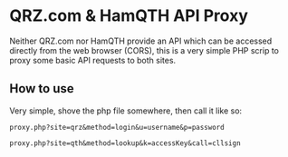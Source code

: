 # QRZ.com & HamQTH API Proxy

Neither QRZ.com nor HamQTH provide an API which can be accessed directly from the web browser (CORS), this is a very simple PHP scrip to proxy some basic API requests to both sites.

## How to use

Very simple, shove the php file somewhere, then call it like so:

```proxy.php?site=qrz&method=login&u=username&p=password```

```proxy.php?site=qth&method=lookup&k=accessKey&call=cllsign```